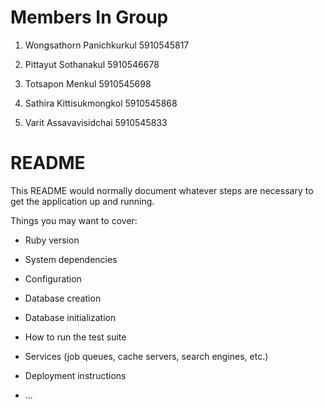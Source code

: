# Members In Group

1. Wongsathorn Panichkurkul 5910545817

2. Pittayut Sothanakul 5910546678

3. Totsapon Menkul 5910545698

4. Sathira Kittisukmongkol 5910545868

5. Varit Assavavisidchai 5910545833

# README

This README would normally document whatever steps are necessary to get the
application up and running.

Things you may want to cover:

* Ruby version

* System dependencies

* Configuration

* Database creation

* Database initialization

* How to run the test suite

* Services (job queues, cache servers, search engines, etc.)

* Deployment instructions

* ...
